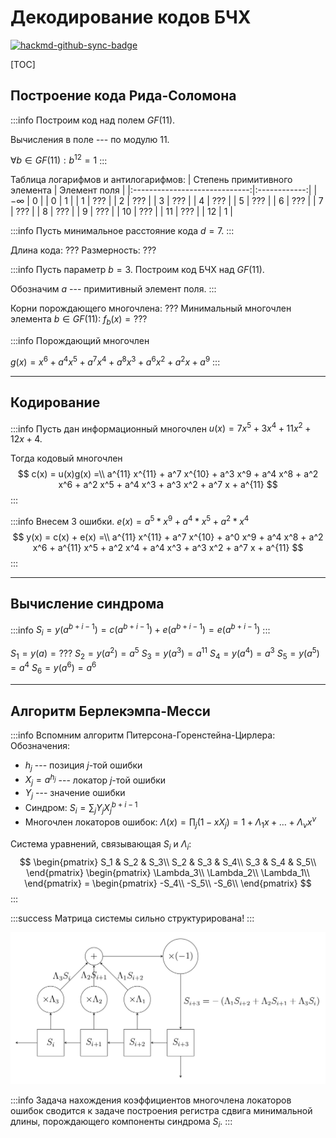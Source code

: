 # Декодирование кодов БЧХ

[![hackmd-github-sync-badge](https://hackmd.io/W8KIo-z2QX-abC950DT4BA/badge)](https://hackmd.io/W8KIo-z2QX-abC950DT4BA)

[TOC]

## Построение кода Рида-Соломона
:::info
Построим код над полем $GF(11)$.

Вычисления в поле --- по модулю 11.

$\forall b \in GF(11) : b^{12} = 1$
:::

Таблица логарифмов и антилогарифмов:
| Степень примитивного элемента | Элемент поля |
|:-----------------------------:|:------------:|
|           $-\infty$           |      0       |
|               0               |      1       |
|               1               |     ???      |
|               2               |     ???      |
|               3               |     ???      |
|               4               |     ???      |
|               5               |     ???      |
|               6               |     ???      |
|               7               |     ???      |
|               8               |     ???      |
|               9               |     ???      |
|              10               |     ???      |
|              11               |     ???      |
|              12               |      1       |

:::info
Пусть минимальное расстояние кода $d = 7$.
:::

Длина кода: ???
Размерность: ???

:::info
Пусть параметр $b = 3$. Построим код БЧХ над $GF(11)$.

Обозначим $a$ --- примитивный элемент поля.
:::

Корни порождающего многочлена: ???
Минимальный многочлен элемента $b \in GF(11)$: $f_b(x) = ???$

:::info
Порождающий многочлен 

$g(x) = x^6 + a^4 x^5 + a^7 x^4 + a^8 x^3 + a^6 x^2 + a^2 x + a^9$
:::

---
## Кодирование

:::info
Пусть дан информационный многочлен
$u(x) = 7x^5 + 3x^4 + 11x^2 + 12x + 4$.

Тогда кодовый многочлен 
$$
c(x) = u(x)g(x) =\\ 
a^{11} x^{11} + a^7 x^{10} + a^3 x^9 + a^4 x^8 + a^2 x^6 + a^2 x^5 + a^4 x^3 + a^3 x^2 + a^7 x + a^{11}
$$
:::

:::info
Внесем 3 ошибки.
$e(x) = a^5 * x^9 + a^4 * x^5 + a^2 * x^4$
$$
y(x) = c(x) + e(x) =\\
a^{11} x^{11} + a^7 x^{10} + a^0 x^9 + a^4 x^8 + a^2 x^6 + a^{11} x^5 + a^2 x^4 + a^4 x^3 + a^3 x^2 + a^7 x + a^{11}
$$
:::

---
## Вычисление синдрома

:::info
$S_i = y(a^{b+i-1}) = c(a^{b+i-1}) + e(a^{b+i-1}) = e(a^{b+i-1})$
:::

$S_1 = y(a) = ???$
$S_2 = y(a^2) = a^5$
$S_3 = y(a^3) = a^{11}$
$S_4 = y(a^4) = a^3$
$S_5 = y(a^5) = a^4$
$S_6 = y(a^6) = a^6$

---
## Алгоритм Берлекэмпа-Месси

:::info
Вспомним алгоритм Питерсона-Горенстейна-Цирлера:
Обозначения:
- $h_j$ --- позиция $j$-той ошибки
- $X_j = a^{h_j}$ --- локатор $j$-той ошибки
- $Y_j$ --- значение ошибки
- Синдром:
$S_i = \sum_j Y_jX_j^{b + i - 1}$
- Многочлен локаторов ошибок:
$\Lambda(x) = \prod_j (1 - xX_j) = 1 + \Lambda_1x + \dots + \Lambda_{\nu}x^{\nu}$

Система уравнений, связывающая $S_i$ и $\Lambda_i$:
$$
\begin{pmatrix}
S_1 & S_2 & S_3\\
S_2 & S_3 & S_4\\
S_3 & S_4 & S_5\\
\end{pmatrix} \begin{pmatrix}
\Lambda_3\\
\Lambda_2\\
\Lambda_1\\
\end{pmatrix} = \begin{pmatrix}
-S_4\\
-S_5\\
-S_6\\
\end{pmatrix}
$$
:::

:::success
Матрица системы сильно структурирована!
:::

![Регистр сдвига](https://raw.githubusercontent.com/nyakuba/hackmd/main/resources/BCH_decoding/shift_register.png)

:::info
Задача нахождения коэффициентов многочлена локаторов ошибок сводится к задаче построения регистра сдвига минимальной длины, порождающего компоненты синдрома $S_i$.
:::
